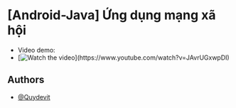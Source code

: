 
# [Android-Java] Ứng dụng mạng xã hội
- Video demo:
- [![Watch the video]([https://img.youtube.com/vi/QhBqCxbd7o0/hqdefault.jpg](https://i.ytimg.com/an_webp/JAvrUGxwpDI/mqdefault_6s.webp?du=3000&sqp=CIrclqwG&rs=AOn4CLAQXrwFsf2CczTNV_KPW3_s0yDe6Q))](https://www.youtube.com/watch?v=JAvrUGxwpDI)

## Authors

- [@Quydevit](https://github.com/QuyDevit/)
